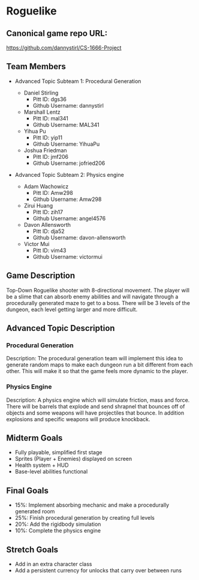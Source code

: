 # Roguelike

## Canonical game repo URL:

https://github.com/dannystirl/CS-1666-Project

## Team Members
* Advanced Topic Subteam 1: Procedural Generation 

	* Daniel Stirling
		* Pitt ID: dgs36
		* Github Username: dannystirl
	* Marshall Lentz
		* Pitt ID: mal341
		* Github Username: MAL341
	* Yihua Pu
		* Pitt ID: yip11
		* Github Username: YihuaPu
	* Joshua Friedman
		* Pitt ID: jmf206
		* Github Username: jofried206

* Advanced Topic Subteam 2: Physics engine

	* Adam Wachowicz
		* Pitt ID: Amw298
		* Github Username: Amw298
	* Zirui Huang
		* Pitt ID: zih17
		* Github Username: angel4576
	* Davon Allensworth
		* Pitt ID: dja52
		* Github Username: davon-allensworth
	* Victor Mui
		* Pitt ID: vim43
		* Github Username: victormui

## Game Description

Top-Down Roguelike shooter with 8-directional movement. The player will be a slime that can absorb enemy abilities and will navigate through a procedurally generated maze to get to a boss. There will be 3 levels of the dungeon, each level getting larger and more difficult. 

## Advanced Topic Description

### Procedural Generation

Description: The procedural generation team will implement this idea to generate random maps to make each dungeon run a bit different from each other. This will make it so that the game feels more dynamic to the player.
    
### Physics Engine

Description: A physics engine which will simulate friction, mass and force. There will be barrels that explode and send shrapnel that bounces off of objects and some weapons will have projectiles that bounce. In addition explosions and specific weapons will produce knockback. 

## Midterm Goals

* Fully playable, simplified first stage
* Sprites (Player + Enemies) displayed on screen
* Health system + HUD
* Base-level abilities functional

## Final Goals

* 15%: Implement absorbing mechanic and make a procedurally generated room
* 25%: Finish procedural generation by creating full levels
* 20%: Add the rigidbody simulation
* 10%: Complete the physics engine


## Stretch Goals

* Add in an extra character class
* Add a persistent currency for unlocks that carry over between runs


